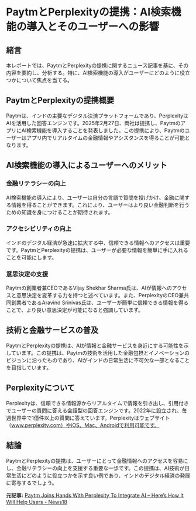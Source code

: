 # PaytmとPerplexityの提携：AI検索機能の導入とそのユーザーへの影響

## 緒言

本レポートでは、PaytmとPerplexityの提携に関するニュース記事を基に、その内容を要約し、分析する。特に、AI検索機能の導入がユーザーにどのように役立つかについて焦点を当てる。

## PaytmとPerplexityの提携概要

Paytmは、インドの主要なデジタル決済プラットフォームであり、PerplexityはAIを活用した回答エンジンです。2025年2月27日、両社は提携し、PaytmのアプリにAI検索機能を導入することを発表しました。この提携により、Paytmのユーザーはアプリ内でリアルタイムの金融情報やアシスタンスを得ることが可能となります。

## AI検索機能の導入によるユーザーへのメリット

### 金融リテラシーの向上

AI検索機能の導入により、ユーザーは自分の言語で質問を投げかけ、金融に関する情報を得ることができます。これにより、ユーザーはより良い金融判断を行うための知識を身につけることが期待されます。

### アクセシビリティの向上

インドのデジタル経済が急速に拡大する中、信頼できる情報へのアクセスは重要です。PaytmとPerplexityの提携は、ユーザーが必要な情報を簡単に手に入れることを可能にします。

### 意思決定の支援

Paytmの創業者兼CEOであるVijay Shekhar Sharma氏は、AIが情報へのアクセスと意思決定を変革する力を持つと述べています。また、PerplexityのCEO兼共同創業者であるAravind Srinivas氏は、ユーザーが簡単に信頼できる情報を得ることで、より良い意思決定が可能になると強調しています。

## 技術と金融サービスの普及

PaytmとPerplexityの提携は、AIが情報と金融サービスを身近にする可能性を示しています。この提携は、Paytmの技術を活用した金融包摂とイノベーションのビジョンに沿ったものであり、AIがインドの日常生活に不可欠な一部となることを目指しています。

## Perplexityについて

Perplexityは、信頼できる情報源からリアルタイムで情報を引き出し、引用付きでユーザーの質問に答える会話型の回答エンジンです。2022年に設立され、毎週世界中で1億件以上の質問に答えています。Perplexityはウェブサイト（www.perplexity.com）やiOS、Mac、Androidで利用可能です。

## 結論

PaytmとPerplexityの提携は、ユーザーにとって金融情報へのアクセスを容易にし、金融リテラシーの向上を支援する重要な一歩です。この提携は、AI技術が日常生活にどのように役立つかを示す良い例であり、インドのデジタル経済の発展に寄与するでしょう。

**元記事:** [Paytm Joins Hands With Perplexity To Integrate AI – Here’s How It Will Help Users - News18](https://www.news18.com/business/paytm-joins-hands-with-perplexity-to-integrate-ai-heres-how-it-will-help-users-ws-d-9242948.html)